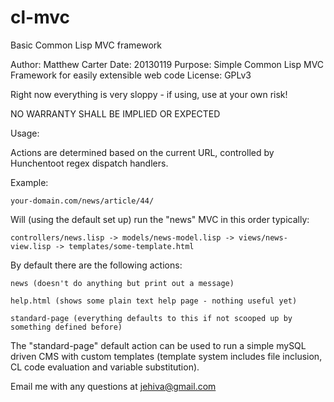 cl-mvc
======

Basic Common Lisp MVC framework

Author:  Matthew Carter
Date:    20130119
Purpose: Simple Common Lisp MVC Framework for easily extensible web code
License: GPLv3

Right now everything is very sloppy - if using, use at your own risk!

NO WARRANTY SHALL BE IMPLIED OR EXPECTED

Usage:
	
Actions are determined based on the current URL, controlled by Hunchentoot regex dispatch handlers.

Example:

	your-domain.com/news/article/44/

Will (using the default set up) run the "news" MVC in this order typically:

	controllers/news.lisp -> models/news-model.lisp -> views/news-view.lisp -> templates/some-template.html

By default there are the following actions:

	news (doesn't do anything but print out a message)

	help.html (shows some plain text help page - nothing useful yet)

	standard-page (everything defaults to this if not scooped up by something defined before)

The "standard-page" default action can be used to run a simple mySQL driven CMS with custom templates (template system includes file inclusion, CL code evaluation and variable substitution).

Email me with any questions at jehiva@gmail.com
